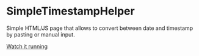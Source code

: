 # SimpleTimestampHelper
Simple HTML/JS page that allows to convert between date and timestamp by pasting or manual input.

[Watch it running](http://coolduke.github.io/SimpleTimestampHelper/simpletimestamphelper.html)
